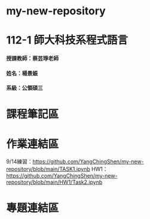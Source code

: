 # my-new-repository
# 112-1 師大科技系程式語言
#### 授課教師：蔡芸琤老師
#### 姓名：楊景娠
#### 系級：公領碩三
# 課程筆記區
# 作業連結區
9/14練習：https://github.com/YangChingShen/my-new-repository/blob/main/TASK1.ipynb
HW1：https://github.com/YangChingShen/my-new-repository/blob/main/HW1/Task2.ipynb
# 專題連結區
